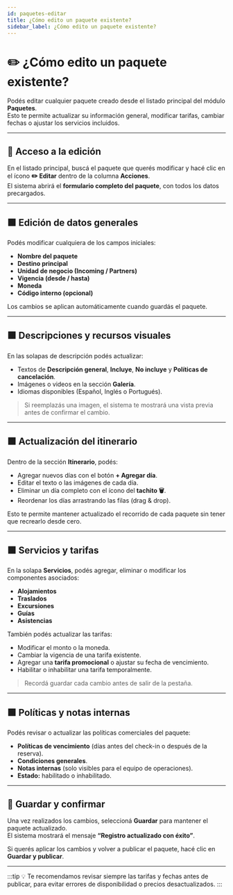```yaml
---
id: paquetes-editar
title: ¿Cómo edito un paquete existente?
sidebar_label: ¿Cómo edito un paquete existente?
---
```


# ✏️ ¿Cómo edito un paquete existente?

Podés editar cualquier paquete creado desde el listado principal del módulo **Paquetes**.  
Esto te permite actualizar su información general, modificar tarifas, cambiar fechas o ajustar los servicios incluidos.

---

## 🚪 Acceso a la edición

En el listado principal, buscá el paquete que querés modificar y hacé clic en el ícono **✏️ Editar** dentro de la columna **Acciones**.  
El sistema abrirá el **formulario completo del paquete**, con todos los datos precargados.

<!-- ![Editar paquete desde listado](/img/producto/paquetes/editar-paquete-listado.png) -->

---

## 🟩 Edición de datos generales

Podés modificar cualquiera de los campos iniciales:

- **Nombre del paquete**  
- **Destino principal**  
- **Unidad de negocio (Incoming / Partners)**  
- **Vigencia (desde / hasta)**  
- **Moneda**  
- **Código interno (opcional)**  

Los cambios se aplican automáticamente cuando guardás el paquete.

<!-- ![Edición de datos generales](/img/producto/paquetes/editar-datos-generales.png) -->

---

## 🟩 Descripciones y recursos visuales

En las solapas de descripción podés actualizar:

- Textos de **Descripción general**, **Incluye**, **No incluye** y **Políticas de cancelación**.  
- Imágenes o videos en la sección **Galería**.  
- Idiomas disponibles (Español, Inglés o Portugués).  

> Si reemplazás una imagen, el sistema te mostrará una vista previa antes de confirmar el cambio.

<!-- ![Editar galería y descripción](/img/producto/paquetes/editar-descripcion.png) -->

---

## 🟩 Actualización del itinerario

Dentro de la sección **Itinerario**, podés:

- Agregar nuevos días con el botón **+ Agregar día**.  
- Editar el texto o las imágenes de cada día.  
- Eliminar un día completo con el ícono del **tachito 🗑️**.  
- Reordenar los días arrastrando las filas (drag & drop).

Esto te permite mantener actualizado el recorrido de cada paquete sin tener que recrearlo desde cero.

<!-- ![Editar itinerario del paquete](/img/producto/paquetes/editar-itinerario.png) -->

---

## 🟩 Servicios y tarifas

En la solapa **Servicios**, podés agregar, eliminar o modificar los componentes asociados:

- **Alojamientos**  
- **Traslados**  
- **Excursiones**  
- **Guías**  
- **Asistencias**

También podés actualizar las tarifas:

- Modificar el monto o la moneda.  
- Cambiar la vigencia de una tarifa existente.  
- Agregar una **tarifa promocional** o ajustar su fecha de vencimiento.  
- Habilitar o inhabilitar una tarifa temporalmente.

> Recordá guardar cada cambio antes de salir de la pestaña.

<!-- ![Editar tarifas y servicios](/img/producto/paquetes/editar-tarifas.png) -->

---

## 🟩 Políticas y notas internas

Podés revisar o actualizar las políticas comerciales del paquete:

- **Políticas de vencimiento** (días antes del check-in o después de la reserva).  
- **Condiciones generales**.  
- **Notas internas** (solo visibles para el equipo de operaciones).  
- **Estado:** habilitado o inhabilitado.

---

## 💾 Guardar y confirmar

Una vez realizados los cambios, seleccioná **Guardar** para mantener el paquete actualizado.  
El sistema mostrará el mensaje **“Registro actualizado con éxito”**.

Si querés aplicar los cambios y volver a publicar el paquete, hacé clic en **Guardar y publicar**.

<!-- ![Guardar paquete editado](/img/producto/paquetes/guardar-paquete-editado.png) -->

---

:::tip
💡 Te recomendamos revisar siempre las tarifas y fechas antes de publicar, para evitar errores de disponibilidad o precios desactualizados.
:::
